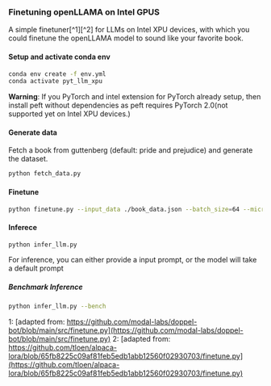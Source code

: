 ### Finetuning openLLAMA on Intel GPUS

A simple finetuner\[^1]\[^2] for LLMs on Intel XPU devices, with which you could finetune the openLLAMA model to sound like your favorite book.

#### Setup and activate conda env

```bash
conda env create -f env.yml
conda activate pyt_llm_xpu
```

**Warning**: If you PyTorch and intel extension for PyTorch already setup, then install peft without dependencies as peft requires PyTorch 2.0(not supported yet on Intel XPU devices.)

#### Generate data

Fetch a book from guttenberg (default: pride and prejudice) and generate the dataset.

```python
python fetch_data.py
```

#### Finetune

```bash
python finetune.py --input_data ./book_data.json --batch_size=64 --micro_batch_size=16 --num_steps=300
```

#### Inferece

```bash
python infer_llm.py
```

For inference, you can either provide a input prompt, or the model will take a default prompt

##### Benchmark Inference

```bash
python infer_llm.py --bench
```

<a name="f1">1</a>: [adapted from: https://github.com/modal-labs/doppel-bot/blob/main/src/finetune.py](https://github.com/modal-labs/doppel-bot/blob/main/src/finetune.py) <a name="f2">2</a>: [adapted from: https://github.com/tloen/alpaca-lora/blob/65fb8225c09af81feb5edb1abb12560f02930703/finetune.py](https://github.com/tloen/alpaca-lora/blob/65fb8225c09af81feb5edb1abb12560f02930703/finetune.py)
